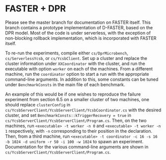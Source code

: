 # FASTER + DPR

Please see the master branch for documentation on FASTER itself. This branch contains a prototype 
implementation of D-FASTER, based on the DPR model. Most of the code is under
serverless, with the exception
of non-blocking rollback implementation, which is incorporated with FASTER itself.

To re-run the experiments, compile either `cs/DprMicrobench`,
`cs/ServerlessYcsb`, or `cs/YcsbClient`. Set up a cluster and replace the cluster information under `XXCoordinator`
with the cluster, and run the executable with option `worker` on each of the machines. From a different machine, run
the `coordinator` option to start a run with the  appropriate command-line arguments. In addition to this, some
constants can be tuned under `BenchmarkConsts` in the main file of each benchmark.

An example of this would be if one wishes to reproduce the failure experiment from section 6.5 on a smaller cluster of two
machines, one should replace `clusterConfig` in `cs/YcsbServerClient/YcsbServerClient/YcsbCoordinator.cs` with the desired 
cluster, and set `BenchmarkConsts::kTriggerRecovery = true` in `cs/YcsbServerClient/YcsbServerClient/Program.cs`. Then, on
the two machines, run `<executable> -t worker -n 0` and `<executable> -t worker -n 1` respectively, with `-n` corresponding
to their position in the declaration. Then, from a third machine, run `<executable> -t coordinator -c 16 -s 16 -b 1024 -d uniform -r 50 -i 100 -w 1024`
to spawn an experiment. Documentation for the various command-line arguments are shown in `cs/YcsbServerClient/YcsbServerClient/Program.cs`.



